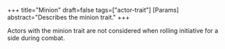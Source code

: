 +++
title="Minion"
draft=false
tags=["actor-trait"]
[Params]
  abstract="Describes the minion trait."
+++

Actors with the minion trait are not considered when rolling initiative for a side during combat.
